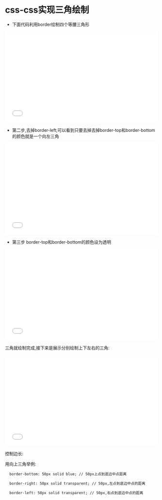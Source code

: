 # css-css实现三角绘制

* 下面代码利用border绘制四个等腰三角形

<iframe width="100%" height="300" src="//jsfiddle.net/caoshengxiang/eddgb7jf/embedded/result,html,css/" allowpaymentrequest allowfullscreen="allowfullscreen" frameborder="0"></iframe>


* 第二步,去掉border-left;可以看到只要去掉去掉border-top和border-bottom的颜色就是一个向左三角

<iframe width="100%" height="300" src="//jsfiddle.net/caoshengxiang/26m4Lhdo/1/embedded/result,html,css/" allowpaymentrequest allowfullscreen="allowfullscreen" frameborder="0"></iframe>

* 第三步 border-top和border-bottom的颜色设为透明

<iframe width="100%" height="300" src="//jsfiddle.net/caoshengxiang/26m4Lhdo/2/embedded/result,html,css/" allowpaymentrequest allowfullscreen="allowfullscreen" frameborder="0"></iframe>

三角就绘制完成,接下来是展示分别绘制上下左右的三角:

<iframe width="100%" height="300" src="//jsfiddle.net/caoshengxiang/26m4Lhdo/3/embedded/result,html,css/" allowpaymentrequest allowfullscreen="allowfullscreen" frameborder="0"></iframe>

控制边长:

用向上三角举例:
```
  border-bottom: 50px solid blue; // 50px上点到底边中点距离

  border-right: 50px solid transparent; // 50px,左点到底边中点的距离

  border-left: 50px solid transparent; // 50px,右点到底边中点的距离
```
